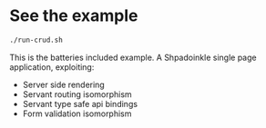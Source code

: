 # See the example

```bash
./run-crud.sh
```

This is the batteries included example. A Shpadoinkle single page application, exploiting:

- Server side rendering
- Servant routing isomorphism
- Servant type safe api bindings
- Form validation isomorphism

